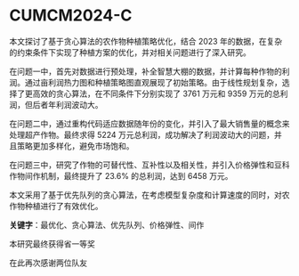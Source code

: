 # CUMCM2024-C
本文探讨了基于贪心算法的农作物种植策略优化，结合 2023 年的数据，在复杂的约束条件下实现了种植方案的优化，并对相关问题进行了深入研究。

在问题一中，首先对数据进行预处理，补全智慧大棚的数据，并计算每种作物的利润。通过亩利润热力图和种植策略图直观展现了初始策略。由于线性规划复杂，选择了更高效的贪心算法，在不同条件下分别实现了 3761 万元和 9359 万元的总利润，但后者年利润波动大。

在问题二中，通过重构代码适应数据随年份的变化，并引入了最大销售量的概念来处理超产作物。最终求得 5224 万元总利润，成功解决了利润波动大的问题，并且策略更加多样化，避免市场饱和。

在问题三中，研究了作物的可替代性、互补性以及相关性，并引入价格弹性和豆科作物间作机制，最终提升了 23.6% 的总利润，达到 6458 万元。

本文采用了基于优先队列的贪心算法，在考虑模型复杂度和计算速度的同时，对农作物种植进行了有效优化。

**关键字**：最优化、贪心算法、优先队列、价格弹性、间作

本研究最终获得省一等奖

在此再次感谢两位队友
